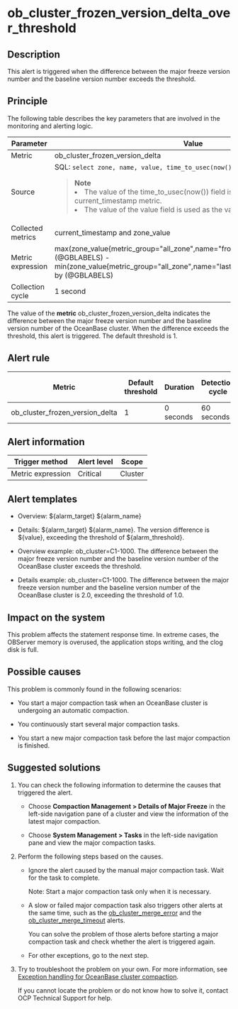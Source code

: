 ob_cluster_frozen_version_delta_over_threshold
===================================================================

**Description**
------------------------------------

This alert is triggered when the difference between the major freeze version number and the baseline version number exceeds the threshold.

Principle
------------------------------

The following table describes the key parameters that are involved in the monitoring and alerting logic.

|     Parameter     |                                                                                                                                                                                                               Value                                                                                                                                                                                                                |
|-------------------|------------------------------------------------------------------------------------------------------------------------------------------------------------------------------------------------------------------------------------------------------------------------------------------------------------------------------------------------------------------------------------------------------------------------------------|
| Metric            | ob_cluster_frozen_version_delta                                                                                                                                                                                                                                                                                                                                                                                                    |
| Source            | SQL:  ```select zone, name, value, time_to_usec(now()) from __all_zone;``` <blockquote> **Note** <br> <li> The value of the time_to_usec(now()) field is used as the value of the current_timestamp metric.  </li> <li>  The value of the value field is used as the value of the zone_value metric. </li> </blockquote>   |
| Collected metrics | current_timestamp and zone_value                                                                                                                                                                                                                                                                                                                                                                                                   |
| Metric expression | max(zone_value{metric_group="all_zone",name="frozen_version",@LABELS}) by (@GBLABELS) - min(zone_value{metric_group="all_zone",name="last_merged_version",@LABELS}) by (@GBLABELS)                                                                                                                                                                                                                                                 |
| Collection cycle  | 1 second                                                                                                                                                                                                                                                                                                                                                                                                                           |

The value of the **metric** ob_cluster_frozen_version_delta indicates the difference between the major freeze version number and the baseline version number of the OceanBase cluster. When the difference exceeds the threshold, this alert is triggered. The default threshold is 1.

**Alert rule**
-----------------------------------

|             Metric              | Default threshold | Duration  | Detection cycle | Time before clearance |
|---------------------------------|-------------------|-----------|-----------------|-----------------------|
| ob_cluster_frozen_version_delta | 1                 | 0 seconds | 60 seconds      | 5 minutes             |

**Alert information**
------------------------------------------

|  Trigger method   | Alert level |  Scope  |
|-------------------|-------------|---------|
| Metric expression | Critical    | Cluster |

**Alert templates**
----------------------------------------

* Overview: \${alarm_target} \${alarm_name}

* Details: \${alarm_target} \${alarm_name}. The version difference is \${value}, exceeding the threshold of \${alarm_threshold}.

* Overview example: ob_cluster=C1-1000. The difference between the major freeze version number and the baseline version number of the OceanBase cluster exceeds the threshold.

* Details example: ob_cluster=C1-1000. The difference between the major freeze version number and the baseline version number of the OceanBase cluster is 2.0, exceeding the threshold of 1.0.

**Impact on the system**
---------------------------------------------

This problem affects the statement response time. In extreme cases, the OBServer memory is overused, the application stops writing, and the clog disk is full.

**Possible causes**
----------------------------------------

This problem is commonly found in the following scenarios:

* You start a major compaction task when an OceanBase cluster is undergoing an automatic compaction.

* You continuously start several major compaction tasks.

* You start a new major compaction task before the last major compaction is finished.

Suggested solutions
----------------------------------------

1. You can check the following information to determine the causes that triggered the alert.

   * Choose **Compaction Management \> Details of Major Freeze** in the left-side navigation pane of a cluster and view the information of the latest major compaction.

   * Choose **System Management \> Tasks** in the left-side navigation pane and view the major compaction tasks.

2. Perform the following steps based on the causes.

   * Ignore the alert caused by the manual major compaction task. Wait for the task to complete.

     Note: Start a major compaction task only when it is necessary.

   * A slow or failed major compaction task also triggers other alerts at the same time, such as the [ob_cluster_merge_error](../200.ob-alert/700.ob_cluster_merge_error.md) and the [ob_cluster_merge_timeout](../200.ob-alert/800.ob_cluster_merge_timeout.md) alerts.

     You can solve the problem of those alerts before starting a major compaction task and check whether the alert is triggered again.

   * For other exceptions, go to the next step.

3. Try to troubleshoot the problem on your own. For more information, see [Exception handling for OceanBase cluster compaction](../500.appendix/300.exception-handling-for-oceanbase-cluster-compaction.md).

   If you cannot locate the problem or do not know how to solve it, contact OCP Technical Support for help.
